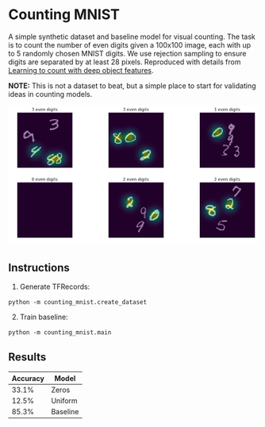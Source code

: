 # Counting MNIST

A simple synthetic dataset and baseline model for visual counting. The task is to count the number of even digits given a 100x100 image, each with up to 5 randomly chosen MNIST digits. We use rejection sampling to ensure digits are separated by at least 28 pixels. Reproduced with details from [Learning to count with deep object features](https://arxiv.org/abs/1505.08082).

**NOTE:** This is not a dataset to beat, but a simple place to start for validating ideas in counting models.

![Sample](images/sample.png)

## Instructions

1. Generate TFRecords:

```
python -m counting_mnist.create_dataset
```

2. Train baseline:

```
python -m counting_mnist.main
```

## Results

| Accuracy | Model |
| --- | --- |
| 33.1% | Zeros |
| 12.5% | Uniform |
| 85.3% | Baseline |
